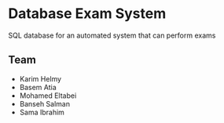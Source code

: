 
# Database Exam System
SQL database for an automated system that can perform exams 


## Team
- Karim Helmy 
- Basem Atia
- Mohamed Eltabei
- Banseh Salman 
- Sama Ibrahim 



